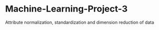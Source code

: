 # Machine-Learning-Project-3
Attribute normalization, standardization and dimension  reduction of data
